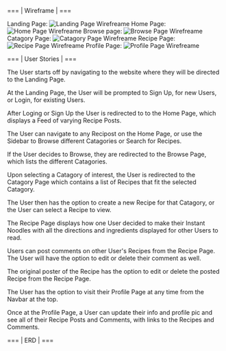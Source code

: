 === | Wireframe | ===

<!-- Image linking? -->
<!-- <img src="name.jpg" /> -->

Landing Page:
![Landing Page Wirefreame](LandingPage.png)
Home Page:
![Home Page Wirefreame](HomePage.png)
Browse page:
![Browse Page Wirefreame](BrowsePage.png)
Catagory Page:
![Catagory Page Wirefreame](CatagoryPage.png)
Recipe Page:
![Recipe Page Wirefreame](RecipePage.png)
Profile Page:
![Profile Page Wirefreame](ProfilePage.png)


=== | User Stories | ===

The User starts off by navigating to the website where they will be directed to the Landing Page.

At the Landing Page, the User will be prompted to Sign Up, for new Users, or Login, for existing Users.

After Loging or Sign Up the User is redirected to to the Home Page, which displays a Feed of varying Recipe Posts.

The User can navigate to any Recipost on the Home Page, or use the Sidebar to Browse different Catagories or Search for Recipes.

If the User decides to Browse, they are redirected to the Browse Page, which lists the different Catagories.

Upon selecting a Catagory of interest, the User is redirected to the Catagory Page which contains a list of Recipes that fit the selected Catagory.

The User then has the option to create a new Recipe for that Catagory, or the User can select a Recipe to view.

The Recipe Page displays how one User decided to make their Instant Noodles with all the directions and ingredients displayed for other Users to read.

Users can post comments on other User's Recipes from the Recipe Page. The User will have the option to edit or delete their comment as well.

The original poster of the Recipe has the option to edit or delete the posted Recipe from the Recipe Page.

The User has the option to visit their Profile Page at any time from the Navbar at the top.

Once at the Profile Page, a User can update their info and profile pic and see all of their Recipe Posts and Comments, with links to the Recipes and Comments.

=== | ERD | ===